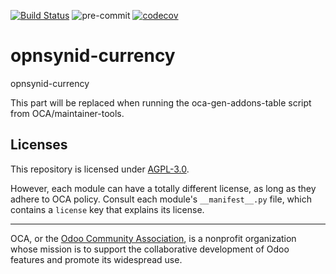 [![Build Status](https://travis-ci.com/open-synergy/opnsynid-currency.svg?branch=8.0)](https://travis-ci.com/open-synergy/opnsynid-currency)
![pre-commit](https://github.com/open-synergy/opnsynid-currency/actions/workflows/pre-commit.yml/badge.svg)
[![codecov](https://codecov.io/gh/open-synergy/opnsynid-currency/branch/8.0/graph/badge.svg)](https://codecov.io/gh/open-synergy/opnsynid-currency)

<!-- /!\ do not modify above this line -->

# opnsynid-currency

opnsynid-currency

<!-- /!\ do not modify below this line -->

<!-- prettier-ignore-start -->

[//]: # (addons)

This part will be replaced when running the oca-gen-addons-table script from OCA/maintainer-tools.

[//]: # (end addons)

<!-- prettier-ignore-end -->

## Licenses

This repository is licensed under [AGPL-3.0](LICENSE).

However, each module can have a totally different license, as long as they adhere to OCA
policy. Consult each module's `__manifest__.py` file, which contains a `license` key
that explains its license.

----

OCA, or the [Odoo Community Association](http://odoo-community.org/), is a nonprofit
organization whose mission is to support the collaborative development of Odoo features
and promote its widespread use.
